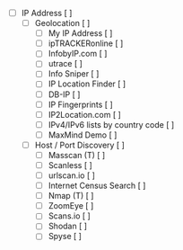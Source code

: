 - [ ] IP Address  [ ]
    - [ ] Geolocation  [ ]
        - [ ] My IP Address  [ ]
        - [ ] ipTRACKERonline  [ ]
        - [ ] InfobyIP.com  [ ]
        - [ ] utrace  [ ]
        - [ ] Info Sniper  [ ]
        - [ ] IP Location Finder  [ ]
        - [ ] DB-IP  [ ]
        - [ ] IP Fingerprints  [ ]  
        - [ ] IP2Location.com  [ ]
        - [ ] IPv4/IPv6 lists by country code  [ ]
        - [ ] MaxMind Demo  [ ]
    - [ ] Host / Port Discovery  [ ]     
        - [ ]  Masscan (T)  [ ]
        - [ ]  Scanless  [ ]
        - [ ]  urlscan.io  [ ]
        - [ ]  Internet Census Search  [ ]
        - [ ]  Nmap (T)  [ ]
        - [ ]  ZoomEye  [ ]
        - [ ]  Scans.io  [ ]
        - [ ]  Shodan  [ ] 
        - [ ]  Spyse   [ ]  